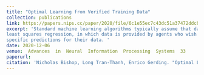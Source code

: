 ```yaml
---
title: "Optimal Learning from Verified Training Data"
collection: publications
link: https://papers.nips.cc/paper/2020/file/6c1e55ec7c43dc51a37472ddcbd756fb-Paper.pdf
excerpt: 'Standard machine learning algorithms typically assume that data is sampled independently from the distribution of interest. In attempts to relax this assumption, fields such as adversarial learning typically assume that data is provided by an adversary, whose sole objective is to fool a learning algorithm. However, in reality, it is often the case that data comes from self-interested agents, with less malicious goals and intentions which lie somewhere between the two settings described above. To tackle this problem, we present a Stackelberg competition model for
least squares regression, in which data is provided by agents who wish to achieve
specific predictions for their data. '
date: 2020-12-06
venue:  Advances  in  Neural  Information  Processing  Systems  33
paperurl: 
citation: 'Nicholas Bishop, Long Tran-Thanh, Enrico Gerding. "Optimal Learning from Verified Training Data". In: <i> Advances  in  Neural  Information  Processing  Systems  33 (NeurIPS 2020)</i>'
---
```

